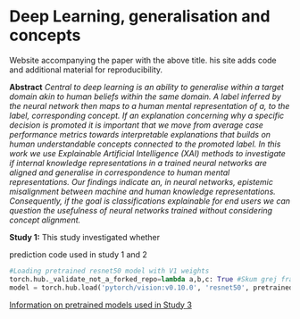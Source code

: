 # Deep Learning, generalisation and concepts
Website accompanying the paper with the above title. his site adds code and additional material for reproducibility.

**Abstract** *Central to deep learning is an ability to generalise within a target domain akin to human beliefs within the same domain. A label inferred by the neural network then maps to a human mental representation of a, to the label, corresponding concept. If an explanation concerning why a specific decision is promoted it is important that we move from average case performance metrics towards interpretable explanations that builds on human understandable concepts connected to the promoted label. In this work we use Explainable Artificial Intelligence (XAI) methods to investigate if internal knowledge representations in a trained neural networks are aligned and generalise in correspondence to human mental representations. Our findings indicate an, in neural networks, epistemic misalignment between machine and human knowledge representations. Consequently, if the goal is classifications explainable for end users we can question the usefulness of neural networks trained without considering concept alignment.*

**Study 1:** This study investigated whether 


prediction code used in study 1 and 2
```python
#Loading pretrained resnet50 model with V1 weights
torch.hub._validate_not_a_forked_repo=lambda a,b,c: True #Skum grej från https://github.com/pytorch/pytorch/
model = torch.hub.load('pytorch/vision:v0.10.0', 'resnet50', pretrained=True)
```

<!-- Click the images for to get the ML-model comparisons.

[![](testset/thumbnails/0.jpg)](https://k3larra.github.io/ood/sorrel_version01.html?study_nbr=0)
[![](testset/thumbnails/1.jpg)](https://k3larra.github.io/ood/sorrel_version01.html?study_nbr=1)
[![](testset/thumbnails/2.jpg)](https://k3larra.github.io/ood/sorrel_version01.html?study_nbr=2)
[![](testset/thumbnails/3.jpg)](https://k3larra.github.io/ood/sorrel_version01.html?study_nbr=3)
[![](testset/thumbnails/4.jpg)](https://k3larra.github.io/ood/sorrel_version01.html?study_nbr=4)
[![](testset/thumbnails/5.jpg)](https://k3larra.github.io/ood/sorrel_version01.html?study_nbr=5)


[Information on pretrained models used in Study 3](https://github.com/k3larra/ood/blob/main/models.md)
[Link to code for study 3] -->


[Information on pretrained models used in Study 3](https://github.com/k3larra/ood/blob/main/models.md)